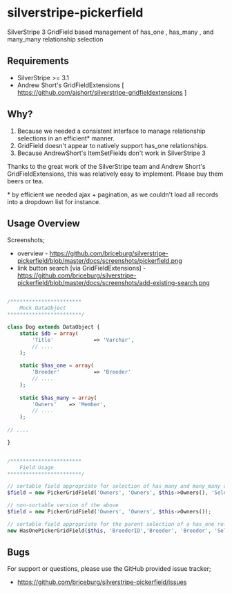 silverstripe-pickerfield
========================

SilverStripe 3 GridField based management of has_one , has_many , and many_many relationship selection


## Requirements
* SilverStripe >= 3.1
* Andrew Short's GridFieldExtensions [ https://github.com/ajshort/silverstripe-gridfieldextensions ]

## Why?

1. Because we needed a consistent interface to manage relationship selections in an efficient* manner.
2. GridField doesn't appear to natively support has_one relationships.
3. Because AndrewShort's ItemSetFields don't work in SilverStripe 3

Thanks to the great work of the SilverStripe team and Andrew Short's GridFieldExtensions, this was relatively easy 
to implement. Please buy them beers or tea.

\* by efficient we needed ajax + pagination, as we couldn't load all records into a dropdown list for instance.

## Usage Overview

Screenshots;
* overview - https://github.com/briceburg/silverstripe-pickerfield/blob/master/docs/screenshots/pickerfield.png
* link button search [via GridFieldExtensions] - https://github.com/briceburg/silverstripe-pickerfield/blob/master/docs/screenshots/add-existing-search.png


```php

/***********************
	Mock DataObject
************************/

class Dog extends DataObject {
	static $db = array(
		'Title'				=> 'Varchar',
		// ....
	);
	
	static $has_one = array(
		'Breeder'			=> 'Breeder'
		// ....
	);
	
	static $has_many = array(
		'Owners'	=> 'Member',
		// ....
	);
	
// ....

}


/***********************
	Field Usage
************************/

// sortable field appropriate for selection of has_many and many_many objects
$field = new PickerGridField('Owners', 'Owners', $this->Owners(), 'Select Owner(s)', 'SortOrder');

// non-sortable version of the above
$field = new PickerGridField('Owners', 'Owners', $this->Owners());

// sortable field appropriate for the parent selection of a has_one relationship
new HasOnePickerGridField($this, 'BreederID','Breeder', 'Breeder', 'Select a Breeder')


```


## Bugs

For support or questions, please use the GitHub provided issue tracker;
* https://github.com/briceburg/silverstripe-pickerfield/issues

